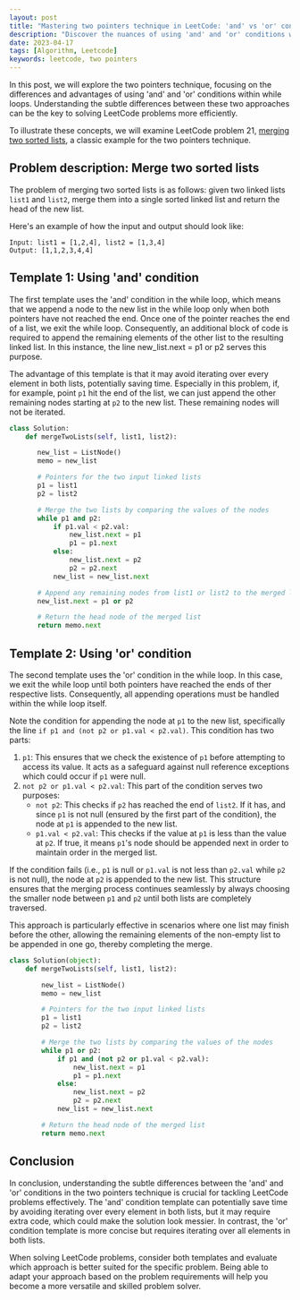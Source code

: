 ```yaml
---
layout: post
title: "Mastering two pointers technique in LeetCode: 'and' vs 'or' conditions"
description: "Discover the nuances of using 'and' and 'or' conditions with the two pointers technique in LeetCode problems, demonstrated through merging two sorted lists."
date: 2023-04-17
tags: [Algorithm, Leetcode]
keywords: leetcode, two pointers
---
```


In this post, we will explore the two pointers technique, focusing on the differences and advantages of using 'and' and 'or' conditions within while loops. Understanding the subtle differences between these two approaches can be the key to solving LeetCode problems more efficiently.

To illustrate these concepts, we will examine LeetCode problem 21, [merging two sorted lists](https://leetcode.com/problems/merge-two-sorted-lists/), a classic example for the two pointers technique.


## Problem description: Merge two sorted lists
The problem of merging two sorted lists is as follows: given two linked lists `list1` and `list2`, merge them into a single sorted linked list and return the head of the new list.

Here's an example of how the input and output should look like:
```
Input: list1 = [1,2,4], list2 = [1,3,4]
Output: [1,1,2,3,4,4]
```
<!--more-->
## Template 1: Using 'and' condition
The first template uses the 'and' condition in the while loop, which means that we append a node to the new list in the while loop only when both pointers have not reached the end. Once one of the pointer reaches the end of a list, we exit the while loop. Consequently, an additional block of code is required to append the remaining elements of the other list to the resulting linked list. In this instance, the line new_list.next = p1 or p2 serves this purpose.

The advantage of this template is that it may avoid iterating over every element in both lists, potentially saving time. Especially in this problem, if, for example, point `p1` hit the end of the list, we can just append the other remaining nodes starting at `p2` to the new list. These remaining nodes will not be iterated.


```python
class Solution:
    def mergeTwoLists(self, list1, list2):

       new_list = ListNode()
       memo = new_list

       # Pointers for the two input linked lists
       p1 = list1
       p2 = list2

       # Merge the two lists by comparing the values of the nodes
       while p1 and p2:
           if p1.val < p2.val:
               new_list.next = p1
               p1 = p1.next
           else:
               new_list.next = p2
               p2 = p2.next
           new_list = new_list.next

       # Append any remaining nodes from list1 or list2 to the merged list
       new_list.next = p1 or p2

       # Return the head node of the merged list
       return memo.next
```

## Template 2: Using 'or' condition
The second template uses the 'or' condition in the while loop. In this case, we exit the while loop until both pointers have reached the ends of ther respective lists. Consequently, all appending operations must be handled within the while loop itself.

Note the condition for appending the node at `p1` to the new list, specifically the line `if p1 and (not p2 or p1.val < p2.val)`. This condition has two parts:

1. `p1`: This ensures that we check the existence of `p1` before attempting to access its value. It acts as a safeguard against null reference exceptions which could occur if `p1` were null.
2. `not p2 or p1.val < p2.val`: This part of the condition serves two purposes:
    - `not p2`: This checks if `p2` has reached the end of `list2`. If it has, and since `p1` is not null (ensured by the first part of the condition), the node at `p1` is appended to the new list.
    - `p1.val < p2.val`: This checks if the value at `p1` is less than the value at `p2`. If true, it means `p1`'s node should be appended next in order to maintain order in the merged list.

If the condition fails (i.e., `p1` is null or `p1.val` is not less than `p2.val` while `p2` is not null), the node at `p2` is appended to the new list. This structure ensures that the merging process continues seamlessly by always choosing the smaller node between `p1` and `p2` until both lists are completely traversed.

This approach is particularly effective in scenarios where one list may finish before the other, allowing the remaining elements of the non-empty list to be appended in one go, thereby completing the merge.


```python
class Solution(object):
    def mergeTwoLists(self, list1, list2):

        new_list = ListNode()
        memo = new_list

        # Pointers for the two input linked lists
        p1 = list1
        p2 = list2

        # Merge the two lists by comparing the values of the nodes
        while p1 or p2:
            if p1 and (not p2 or p1.val < p2.val):
                new_list.next = p1
                p1 = p1.next
            else:
                new_list.next = p2
                p2 = p2.next
            new_list = new_list.next

        # Return the head node of the merged list
        return memo.next

```

## Conclusion
In conclusion, understanding the subtle differences between the 'and' and 'or' conditions in the two pointers technique is crucial for tackling LeetCode problems effectively. The 'and' condition template can potentially save time by avoiding iterating over every element in both lists, but it may require extra code, which could make the solution look messier. In contrast, the 'or' condition template is more concise but requires iterating over all elements in both lists.

When solving LeetCode problems, consider both templates and evaluate which approach is better suited for the specific problem. Being able to adapt your approach based on the problem requirements will help you become a more versatile and skilled problem solver.
